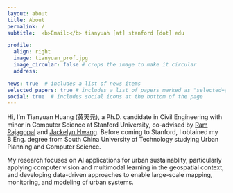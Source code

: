 ```yaml
---
layout: about
title: About
permalink: /
subtitle:  <b>Email:</b> tianyuah [at] stanford [dot] edu

profile:
  align: right
  image: tianyuan_prof.jpg
  image_circular: false # crops the image to make it circular
  address: 

news: true  # includes a list of news items
selected_papers: true # includes a list of papers marked as "selected={true}"
social: true  # includes social icons at the bottom of the page
---
```

<!-- **Contact** tianyuah [at] stanford [dot] edu -->

Hi, I’m Tianyuan Huang (黄天元), a Ph.D. candidate in Civil Engineering with minor in Computer Science at Stanford University, co-advised by [Ram Rajagopal](https://profiles.stanford.edu/ram-rajagopal) and [Jackelyn Hwang](https://profiles.stanford.edu/jackelyn-hwang). Before coming to Stanford, I obtained my B.Eng. degree from South China University of Technology studying Urban Planning and Computer Science.

My research focuses on AI applications for urban sustainablity, particularly applying computer vision and multimodal learning in the geospatial context, and developing data-driven approaches to enable large-scale mapping, monitoring, and modeling of urban systems.

<!-- My research focuses on machine learning applications in urban sustainability --- particularly applying **computer vision** in the **spatial-temporal** context, such as measuring and mapping urban change using historical street view and satellite images. -->

<!-- Misc: many name 天元 means the center of a Go board <span>⚫⚪</span> in Chinese. -->


<!-- Write your biography here. Tell the world about yourself. Link to your favorite [subreddit](http://reddit.com). You can put a picture in, too. The code is already in, just name your picture `prof_pic.jpg` and put it in the `img/` folder.

Put your address / P.O. box / other info right below your picture. You can also disable any these elements by editing `profile` property of the YAML header of your `_pages/about.md`. Edit `_bibliography/papers.bib` and Jekyll will render your [publications page](/al-folio/publications/) automatically.

Link to your social media connections, too. This theme is set up to use [Font Awesome icons](http://fortawesome.github.io/Font-Awesome/) and [Academicons](https://jpswalsh.github.io/academicons/), like the ones below. Add your Facebook, Twitter, LinkedIn, Google Scholar, or just disable all of them. -->
